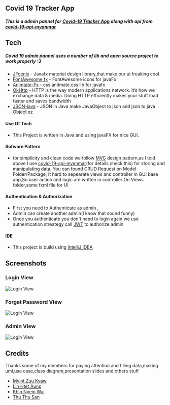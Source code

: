 ## Covid 19 Tracker App

##### This is a admin pannel for [Covid-19 Tracker App](https://electron.atom.io) along with api from [covid-19-api-myanmar](https://electron.atom.io)

## Tech

##### Covid 19 admin pannel uses a number of lib and open source project to work properly :3

- [JFoenix](http://www.jfoenix.com/) - Javafx material design library,that make our ui freaking cool
- [FontAwesome fx](https://github.com/Jerady/fontawesomefx-glyphsbrowser) - FontAwesome icons for javaFx
- [Animtate-Fx](https://github.com/Typhon0/AnimateFX) - css anitmate.css lib for javafx
- [OkHttp](https://square.github.io/okhttp/) - HTTP is the way modern applications network. It’s how we exchange data & media. Doing HTTP efficiently makes your stuff load faster and saves bandwidth
- [JSON-java](https://github.com/stleary/JSON-java) - JSON in Java make JavaObject to json and json to java Object ez

#### Use Of Tech

- This Project is written in Java and using javaFX for nice GUI.

#### Sofware Pattern

- for simplicity and clean code we follow [MVC](https://en.wikipedia.org/wiki/Model%E2%80%93view%E2%80%93controller) design pattern,as I told above I use [covid-19-api-myanmar](https://electron.atom.io)(for details check this) for storing and manipulating data.
  You can found CRUD Request on Model Folder/Package,
  It hard to sepearate views and controller in GUI base app,So user action and logic are written in controller
  On Views folder,some fxml file for UI

#### Authentication & Authorization

- First you need to Authenticate as admin ,
- Admin can create another admin(I know that sound funny)
- Once you authenticate you don't need to login again we use authentication streategy call [JWT](https://jwt.io/) to authorize admin

#### IDE

- This project is build using [IntelliJ IDEA](https://www.jetbrains.com/idea/)

## Screenshots

### Login View

![Login View](https://github.com/mohamadealiyes/covid19adminjava/blob/master/src/views/Images/loginView.png)

### Forget Password View

![Login View](https://github.com/mohamadealiyes/covid19adminjava/blob/master/src/views/Images/forgetView.png)

### Admin View

![Login View](https://github.com/mohamadealiyes/covid19adminjava/blob/master/src/views/Images/AdminView.png)

## Credits

Thanks some of my members for paying attention and filling data,making uml,use case,class diagram,presentation slides and others stuff

- [Myint Zuu Kyaw]()
- [Lin Htet Aung]()
- [Khin Nyein Wai]()
- [Thu Thu San]()
